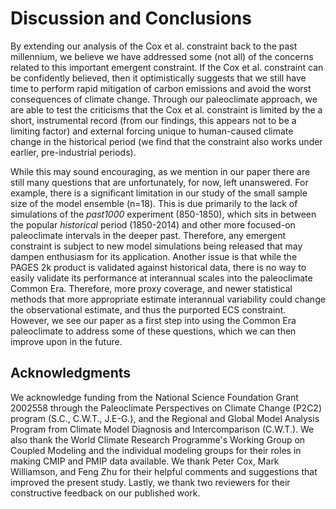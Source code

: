# Discussion and Conclusions

By extending our analysis of the Cox et al. constraint back to the past millennium, we believe we have addressed some (not all) of the concerns related to this important emergent constraint. If the Cox et al. constraint can be confidently believed, then it optimistically suggests that we still have time to perform rapid mitigation of carbon emissions and avoid the worst consequences of climate change. Through our paleoclimate approach, we are able to test the criticisms that the Cox et al. constraint is limited by the a short, instrumental record (from our findings, this appears not to be a limiting factor) and external forcing unique to human-caused climate change in the historical period (we find that the constraint also works under earlier, pre-industrial periods).

While this may sound encouraging, as we mention in our paper there are still many questions that are unfortunately, for now, left unanswered. For example, there is a significant limitation in our study of the small sample size of the model ensemble (n=18). This is due primarily to the lack of simulations of the *past1000* experiment (850-1850), which sits in between the popular *historical* period (1850-2014) and other more focused-on paleoclimate intervals in the deeper past. Therefore, any emergent constraint is subject to new model simulations being released that may dampen enthusiasm for its application. Another issue is that while the PAGES 2k product is validated against historical data, there is no way to easily validate its performance at interannual scales into the paleoclimate Common Era. Therefore, more proxy coverage, and newer statistical methods that more appropriate estimate interannual variability could change the observational estimate, and thus the purported ECS constraint. However, we see our paper as a first step into using the Common Era paleoclimate to address some of these questions, which we can then improve upon in the future.

## Acknowledgments

We acknowledge funding from the National Science Foundation Grant 2002558 through the Paleoclimate Perspectives on Climate Change (P2C2) program (S.C., C.W.T., J.E-G.), and the Regional and Global Model Analysis Program from Climate Model Diagnosis and Intercomparison (C.W.T.). We also thank the World Climate Research Programme's Working Group on Coupled Modeling and the individual modeling groups for their roles in making CMIP and PMIP data available. We thank Peter Cox, Mark Williamson, and Feng Zhu for their helpful comments and suggestions that improved the present study. Lastly, we thank two reviewers for their constructive feedback on our published work.